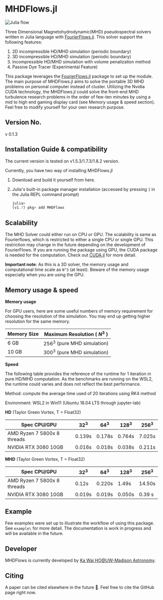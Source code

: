 # MHDFlows.jl
![Julia flow](img/TG_Instability.gif)

Three Dimensional Magnetohydrodynamic(MHD) pseudospectral solvers written in Julia language with <a href="http://github.com/FourierFlows/FourierFlows.jl">FourierFlows.jl</a>. This solver support the following features:

1. 2D incompressible HD/MHD simulation (periodic boundary)
2. 3D incompressible HD/MHD simulation (periodic boundary)
3. Incompressible  HD/MHD simulation with volume penalization method
4. Passive Dye Tracer (Experimental Feature)

This package leverages the [FourierFlows.jl](http://github.com/FourierFlows/FourierFlows.jl) package to set up the module. The main purpose of MHDFlows.jl aims to solve the portable 3D MHD problems on personal computer instead of cluster. Utilizing the Nvidia CUDA technology, the MHDFlows.jl could solve the front-end MHD turbulence research problems in the order of few-ten minutes by using a mid to high end gaming display card (see Memory usage & speed section). Feel free to modify yourself for your own research purpose.

## Version No.
v 0.1.3

## Installation Guide & compatibility 
The current version is tested on v1.5.3/1.7.3/1.8.2 version.

Currently, you have two way of installing MHDFlows.jl

1. Download and build it yourself from here. 

2. Julia's built-in package manager installation (accessed by pressing `]` in the Julia REPL command prompt)

   ```julia
   julia>
   (v1.7) pkg> add MHDFlows
   ```


## Scalability 
The MHD Solver could either run on CPU or GPU. The scalability is same as Fourierflows, which is restricted to either a single CPU or single GPU. This restriction may change in the future depending on the development of FourierFlows. If you are running the package using GPU, the CUDA package is needed for the computation. Check out [CUDA.jl](https://juliagpu.github.io/CUDA.jl/stable/lib/driver/#Device-Management) for more detail. 

**Important note**: As this is a 3D solver, the memory usage and computational time scale as `N^3` (at least). Beware of the memory usage especially when you are using the GPU. 

## Memory usage & speed

**Memory usage**

For GPU users, here are some useful numbers of memory requirement for choosing the resolution of the simulation. You may end up getting higher resolution for the same memory.

| Memory Size | Maximum Resolution ( $N^3$ )    |
| ----------- | ------------------------------ |
| 6 GB        | $256^3$ (pure MHD simulation) |
| 10 GB       | $300^3$ (pure MHD simulation) |

**Speed**

The following table provides the reference of the runtime for 1 iteration in pure HD/MHD computation. As the benchmarks are running on the WSL2, the runtime could varies and does not reflect the best performance.

Method: compute the average time used of 20 iterations using RK4 method

Environment: WSL2 in Win11 (Ubuntu 18.04 LTS through jupyter-lab)

**HD** (Taylor Green Vortex, T = Float32)

| Spec CPU/GPU                | $32^3$ | $64^3$ | $128^3$ | $256^3$ |
| --------------------------- | ------ | ------ | ------- | ------- |
| AMD Ryzen 7 5800x 8 threads | 0.139s | 0.178s | 0.764s  | 7.025s  |
| NVIDIA RTX 3080 10GB        | 0.016s | 0.018s | 0.038s  | 0.211s  |

**MHD** (Taylor Green Vortex, T = Float32)

| Spec CPU/GPU                | $32^3$ | $64^3$ | $128^3$ | $256^3$ |
| --------------------------- | ------ | ------ | ------- | ------- |
| AMD Ryzen 7 5800x 8 threads | 0.12s  | 0.220s | 1.49s   | 14.50s  |
| NVIDIA RTX 3080 10GB        | 0.019s | 0.019s | 0.050s  | 0.39 s  |

## Example
Few examples were set up to illustrate the workflow of using this package. See `example\` for more detail.  The documentation is work in progress and will be available in the future. 

## Developer
MHDFlows is currently developed by [Ka Wai HO@UW-Madison Astronomy](https://scholar.google.com/citations?user=h2j8wbYAAAAJ&hl=en).

## Citing
A paper can be cited elsewhere in the future :slightly_smiling_face:. Feel free to cite the GitHub page right now. 
